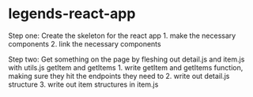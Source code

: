 # legends-react-app

Step one:
Create the skeleton for the react app
    1. make the necessary components
    2. link the necessary components

Step two:
Get something on the page by fleshing out detail.js and item.js with utils.js getItem and getItems
    1. write getItem and getItems function, making sure they hit the endpoints they need to
    2. write out detail.js structure
    3. write out item structures in item.js